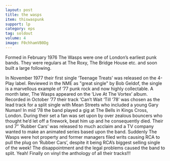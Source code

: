 ```yaml
---
layout: post
title: the wasps
item: thiswaspunk
support: lp
category: eps
tag: soldout
volume: 4
image: F0chhamVB0Dg
---
```


Formed in February 1976 The Wasps were one of London&rsquo;s earliest punk bands. They were regulars at The Roxy, The Bridge House etc. and soon built a large following.

In November 1977 their first single &lsquo;Teenage Treats&rsquo; was released on the 4-Play label. Reviewed in the NME as &quot;great single&quot; by Bob Geldof, the single is a marvellous example of &rsquo;77 punk rock and now highly collectable. A month later, The Wasps appeared on the &lsquo;Live At The Vortex&rsquo; album. Recorded in October &rsquo;77 their track &lsquo;Can&rsquo;t Wait &lsquo;Till &lsquo;78&rsquo; was chosen as the lead track for a split single with Mean Streets who included a young Gary Numan! In mid &rsquo;78 the band played a gig at The Bells in Kings Cross, London. During their set a fan was set upon by over zealous bouncers who thought he&rsquo;d let off a firework, beat him up and he consequently died. Their snd 7&rdquo; &lsquo;Rubber Cars&rsquo; was released to much acclaim and a TV company wanted to make an animated series based upon the band. Suddenly The Wasps were hot property and former managers filed writs causing RCA to pull the plug on &lsquo;Rubber Cars&rsquo;, despite it being RCA&rsquo;s biggest selling single of the week! The disappointment and the legal problems caused the band to split. Yeah! Finally on vinyl the anthology of all their tracks!!!